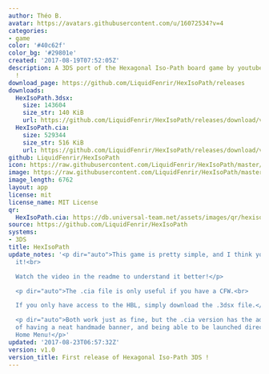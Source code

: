 ```yaml
---
author: Théo B.
avatar: https://avatars.githubusercontent.com/u/16072534?v=4
categories:
- game
color: '#40c62f'
color_bg: '#29801e'
created: '2017-08-19T07:52:05Z'
description: A 3DS port of the Hexagonal Iso-Path board game by youtuber pocket83
  !
download_page: https://github.com/LiquidFenrir/HexIsoPath/releases
downloads:
  HexIsoPath.3dsx:
    size: 143604
    size_str: 140 KiB
    url: https://github.com/LiquidFenrir/HexIsoPath/releases/download/v1.0/HexIsoPath.3dsx
  HexIsoPath.cia:
    size: 529344
    size_str: 516 KiB
    url: https://github.com/LiquidFenrir/HexIsoPath/releases/download/v1.0/HexIsoPath.cia
github: LiquidFenrir/HexIsoPath
icon: https://raw.githubusercontent.com/LiquidFenrir/HexIsoPath/master/icon.png
image: https://raw.githubusercontent.com/LiquidFenrir/HexIsoPath/master/banner.png
image_length: 6762
layout: app
license: mit
license_name: MIT License
qr:
  HexIsoPath.cia: https://db.universal-team.net/assets/images/qr/hexisopath-cia.png
source: https://github.com/LiquidFenrir/HexIsoPath
systems:
- 3DS
title: HexIsoPath
update_notes: '<p dir="auto">This game is pretty simple, and I think you''ll like
  it!<br>

  Watch the video in the readme to understand it better!</p>

  <p dir="auto">The .cia file is only useful if you have a CFW.<br>

  If you only have access to the HBL, simply download the .3dsx file.</p>

  <p dir="auto">Both work just as fine, but the .cia version has the added benefits
  of having a neat handmade banner, and being able to be launched directly from the
  Home Menu!</p>'
updated: '2017-08-23T06:57:32Z'
version: v1.0
version_title: First release of Hexagonal Iso-Path 3DS !
---
```

